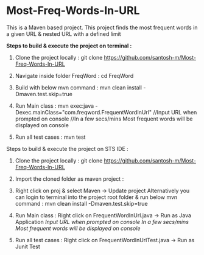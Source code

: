 # Most-Freq-Words-In-URL
This is a Maven based project. This project finds the most frequent words in a given URL & nested URL with a defined limit

**Steps to build & execute the project on terminal :**
1. Clone the project locally :
git clone https://github.com/santosh-m/Most-Freq-Words-In-URL

2. Navigate inside folder FreqWord :
cd FreqWord

3. Build with below mvn command :
mvn clean install -Dmaven.test.skip=true

4. Run Main class :
mvn exec:java -Dexec.mainClass="com.freqword.FrequentWordInUrl"
//Input URL when prompted on console
//In a few secs/mins Most frequent words will be displayed on console

5. Run all test cases :
mvn test

Steps to build & execute the project on STS IDE :
1. Clone the project locally :
git clone https://github.com/santosh-m/Most-Freq-Words-In-URL

2. Import the cloned folder as maven project :

3. Right click on proj & select Maven -> Update project
Alternatively you can login to terminal into the project root folder & run below mvn command :
mvn clean install -Dmaven.test.skip=true

4. Run Main class :
Right click on FrequentWordInUrl.java -> Run as Java Application
*Input URL when prompted on console*
*In a few secs/mins Most frequent words will be displayed on console*

5. Run all test cases :
Right click on FrequentWordInUrlTest.java -> Run as Junit Test
